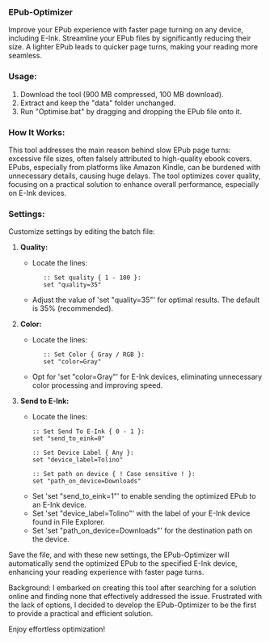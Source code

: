 ### EPub-Optimizer

Improve your EPub experience with faster page turning on any device, including E-Ink. Streamline your EPub files by significantly reducing their size. A lighter EPub leads to quicker page turns, making your reading more seamless.

### Usage:

1. Download the tool (900 MB compressed, 100 MB download).
2. Extract and keep the "data" folder unchanged.
3. Run "Optimise.bat" by dragging and dropping the EPub file onto it.

### How It Works:

This tool addresses the main reason behind slow EPub page turns: excessive file sizes, often falsely attributed to high-quality ebook covers. EPubs, especially from platforms like Amazon Kindle, can be burdened with unnecessary details, causing huge delays. The tool optimizes cover quality, focusing on a practical solution to enhance overall performance, especially on E-Ink devices.

### Settings:

Customize settings by editing the batch file:

1. **Quality:**
   - Locate the lines:
     ```batch
        :: Set quality { 1 - 100 }:
        set "quality=35"
     ```
   - Adjust the value of 'set "quality=35"' for optimal results. The default is 35% (recommended).

2. **Color:**
   - Locate the lines:
     ```batch
        :: Set Color { Gray / RGB }:
        set "color=Gray"
     ```
   - Opt for 'set "color=Gray"' for E-Ink devices, eliminating unnecessary color processing and improving speed.

3. **Send to E-Ink:**
   - Locate the lines:
     ```batch
     :: Set Send To E-Ink { 0 - 1 }:
     set "send_to_eink=0"

     :: Set Device Label { Any }:
     set "device_label=Tolino"

     :: Set path on device { ! Case sensitive ! }:
     set "path_on_device=Downloads"
     ```
   - Set 'set "send_to_eink=1"' to enable sending the optimized EPub to an E-Ink device.
   - Set 'set "device_label=Tolino"' with the label of your E-Ink device found in File Explorer.
   - Set 'set "path_on_device=Downloads"' for the destination path on the device.

Save the file, and with these new settings, the EPub-Optimizer will automatically send the optimized EPub to the specified E-Ink device, enhancing your reading experience with faster page turns.

Background:
I embarked on creating this tool after searching for a solution online and finding none that effectively addressed the issue. Frustrated with the lack of options, I decided to develop the EPub-Optimizer to be the first to provide a practical and efficient solution.

Enjoy effortless optimization!
